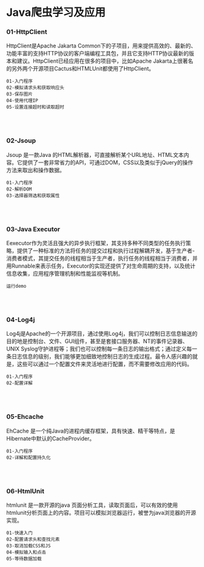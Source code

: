 # Java爬虫学习及应用

### 01-HttpClient
HttpClient是Apache Jakarta Common下的子项目，用来提供高效的、最新的、功能丰富的支持HTTP协议的客户端编程工具包，并且它支持HTTP协议最新的版本和建议。HttpClient已经应用在很多的项目中，比如Apache Jakarta上很著名的另外两个开源项目Cactus和HTMLUnit都使用了HttpClient。
```
01-入门程序
02-模拟请求头和获取响应头
03-保存图片
04-使用代理IP
05-设置连接超时和读取超时
```

<br><br>

### 02-Jsoup
Jsoup 是一款Java 的HTML解析器，可直接解析某个URL地址、HTML文本内容。它提供了一套非常省力的API，可通过DOM，CSS以及类似于jQuery的操作方法来取出和操作数据。
```
01-入门程序
02-解析DOM
03-选择器筛选和获取属性
```

<br><br>

### 03-Java Executor
  Eexecutor作为灵活且强大的异步执行框架，其支持多种不同类型的任务执行策略，提供了一种标准的方法将任务的提交过程和执行过程解耦开发，基于生产者-消费者模式，其提交任务的线程相当于生产者，执行任务的线程相当于消费者，并用Runnable来表示任务，Executor的实现还提供了对生命周期的支持，以及统计信息收集，应用程序管理机制和性能监视等机制。
```
运行demo
```

<br><br>

### 04-Log4j
Log4j是Apache的一个开源项目，通过使用Log4j，我们可以控制日志信息输送的目的地是控制台、文件、GUI组件，甚至是套接口服务器、NT的事件记录器、UNIX Syslog守护进程等；我们也可以控制每一条日志的输出格式；通过定义每一条日志信息的级别，我们能够更加细致地控制日志的生成过程。最令人感兴趣的就是，这些可以通过一个配置文件来灵活地进行配置，而不需要修改应用的代码。
```
01-入门程序
02-配置详解
```

<br><br>

### 05-Ehcache
EhCache 是一个纯Java的进程内缓存框架，具有快速、精干等特点，是Hibernate中默认的CacheProvider。
```
01-入门程序
02-详解和配置持久化
```

<br><br>

### 06-HtmlUnit
htmlunit 是一款开源的java 页面分析工具，读取页面后，可以有效的使用htmlunit分析页面上的内容。项目可以模拟浏览器运行，被誉为java浏览器的开源实现。
```
01-快速入门
02-配置请求头和查找元素
03-取消加载CSS和JS
04-模拟输入和点击
05-等待数据加载
```
